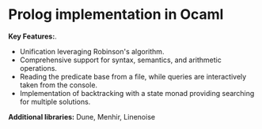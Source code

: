 # Prolog implementation in Ocaml 

**Key Features:**.
- Unification leveraging Robinson's algorithm.
- Comprehensive support for syntax, semantics, and arithmetic operations.
- Reading the predicate base from a file, while queries are interactively taken from the console.
- Implementation of backtracking with a state monad providing searching for multiple solutions.

**Additional libraries:** Dune, Menhir, Linenoise